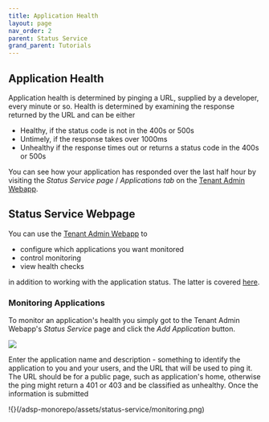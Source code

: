 ```yaml
---
title: Application Health
layout: page
nav_order: 2
parent: Status Service
grand_parent: Tutorials
---
```


## Application Health

Application health is determined by pinging a URL, supplied by a developer, every minute or so. Health is determined by examining the response returned by the URL and can be either

- Healthy, if the status code is not in the 400s or 500s
- Untimely, if the response takes over 1000ms
- Unhealthy if the response times out or returns a status code in the 400s or 500s

You can see how your application has responded over the last half hour by visiting the _Status Service page_ / _Applications tab_ on the [Tenant Admin Webapp](https://adsp.alberta.ca).

## Status Service Webpage

You can use the [Tenant Admin Webapp](https://adsp.alberta.ca) to

- configure which applications you want monitored
- control monitoring
- view health checks

in addition to working with the application status. The latter is covered [here](/adsp-monorepo/tutorials/status-service/status.html).

### Monitoring Applications

To monitor an application's health you simply got to the Tenant Admin Webapp's _Status Service_ page and click the _Add Application_ button.

![](/adsp-monorepo/assets/status-service/app-entry.png)

Enter the application name and description - something to identify the application to you and your users, and the URL that will be used to ping it. The URL should be for a public page, such as application's home, otherwise the ping might return a 401 or 403 and be classified as unhealthy. Once the information is submitted

!{}(/adsp-monorepo/assets/status-service/monitoring.png)
